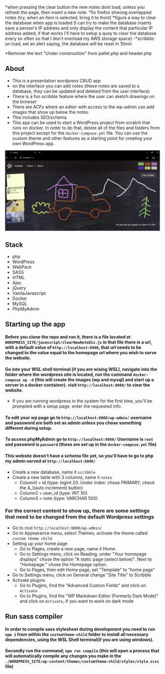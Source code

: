
*when pressing the clear button the new notes dont load, unless you refresh the page, then insert a new note.
*fix firefox shwong overlapped notes (try, when an item is selected, bring it to front)
*figure a way to clear the database when app is loaded (I can try to make the database inserts save a person's IP address and only display the content that particular IP address added, if that works I'll have to setup a quey to clear the database every so often so that I don't overload my AWS storage space)
-*scribble: on load, set an alert saying, the database will be reset in 10min

*Remover the text "Under construction" from pallet.php and header.php

## About
- This is a presentation wordpress CRUD app
- on the interface you can add notes (these notes are saved to a database, they can be updated and deleted from the user interface)
- There is a fun scribble feature where the user can sketch drawings on the browser
- There are ACFs where an editor with access to the wp-admin can add images that show up below the notes.
- This includes SEO/schema
- This app can be used to start a WordPress project from scratch that runs on docker. In order to do that, delete all of the files and folders from this project except for the `docker-compose.yml` file. You can use the custom theme and other features as a starting point for creating your own WordPress app.

!["Screenshot of URLs page"](./WORDPRESS_SITE/wp-content/themes/customtheme-child/assets/Snapshot1.PNG)

## Stack
- php
- WordPress
- WebPack
- SASS
- HTML
- Ajax
- jQuery
- VanilaJavascript
- Docker
- MySQL
- PhpMyAdmin

## Starting up the app

#### Before you clone the repo and run it, there is a file located at `WORDPRESS_SITE/javascript/clearNewNoteDiv.js` in that file there is a url, with a default value of `http://localhost:8000`, that url needs to be changed to the value equal to the homepage url where you wish to serve the website.

#### Go into your WSL shell terminal (if you are wising WSL), navigate into the folder where the wordpress site is located, run the command `docker-compose up -d` (this will create the images (wp and mysql) and start up a server in a docker container). visit `http://localhost:8000/` to view the website.
- If you are running wordpress in the system for the first time, you'll be prompted with a setup page. enter the requested info.

#### To edit your wp page go to `http://localhost:8000/wp-admin/` username and password are both set as admin unless you chose something different during setup.

#### To access phpMyAdmin go to `http://localhost:8080/` Username is `root` and password is `password` (these are set up in the `docker-compose.yml` file)

#### This website doesn't have a schema file yet, so you'll have to go to php my admin served at `http://localhost:8080/`
- Create a new database, name it `scribble`
- Create a new table with 3 columns, name it `notes`
    - Column1 = id (type: bigint 20. Under index: chose PRIMARY, check the A_I(auto increment) button)
    - Column2 = user_id (type: INT 50) 
    - Column3 = note (type: VARCHAR 500)

### For the correct content to show up, there are some settings that need to be changed from the default Wordpress settings
- Go to rout `http://localhost:8000/wp-admin/`
- Go to Appearance menu, select Themes, activate the theme called `custom theme child`
- Setting up your home page
    - Go to Pages, create a new page, name it Home.
    - Go to Settings menu, click on Reading, under "Your homepage displays" chose the option "A static page (select below)". Next to "Homepage:" chose the Homepage option.
    - Go to Pages, then edit Home page, set "Template" to "home page"
- Go to Settings menu, click on General change "Site Title" to Scribble
- Activate plugins
    - Go to Plugins, find the "Advanced Custom Fields" and click on `Activate`
    - Go to Plugins, find the "WP Markdown Editor (Formerly Dark Mode)" and click on `Activate`, if you want to work on dark mode

## Run sass compiler
#### In order to compile sass stylesheet during development you need to run `npm i` from within the `customtheme-child` folder to install all necessary dependencies, using the WSL Shell terminal(if you are using windows).
#### Secondly run the command; `npm run compile` (this will open a process that will automatically compile any changes you make in the `./WORDPRESS_SITE/wp-content/themes/customtheme-child/styles/style.scss` file)